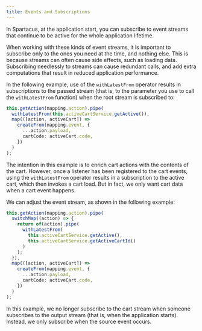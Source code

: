 ```yaml
---
title: Events and Subscriptions
---
```


In Spartacus, at the application start, you can subscribe to event streams that continue to be active for the whole application lifetime.

When working with these kinds of event streams, it is important to subscribe only to the ones you need at the time, and nothing else. This is because streams can often cause side effects, such as loading data. Subscribing needlessly to streams can cause redundant calls, and add extra computations that result in reduced application performance.

In the following example, use of the `withLatestFrom` operator results in subscriptions to the passed stream (that is, to the parameter you use to call the `withLatestFrom` function) when the root stream is subscribed to:

```typescript
this.getAction(mapping.action).pipe(
  withLatestFrom(this.activeCartService.getActive()),
  map(([action, activeCart]) =>
    createFrom(mapping.event, {
      ...action.payload,
      cartCode: activeCart.code,
    })
  )
);
```

The intention in this example is to enrich cart actions with the contents of the cart. However, once a listener has been registered to the cart events, using the `withLatestFrom` operator results in a subscription to the active cart, which then invokes a cart load. But in fact, we only want cart data when a cart event happens.

We can adjust the event stream, as shown in the following example:

```typescript
this.getAction(mapping.action).pipe(
  switchMap((action) => {
    return of(action).pipe(
      withLatestFrom(
        this.activeCartService.getActive(),
        this.activeCartService.getActiveCartId()
      )
    );
  }),
  map(([action, activeCart]) =>
    createFrom(mapping.event, {
      ...action.payload,
      cartCode: activeCart.code,
    })
  )
);
```

In this example, we no longer subscribe to the cart stream when someone subscribes to the output stream (that is, when the application starts). Instead, we only subscribe when the source event occurs.

